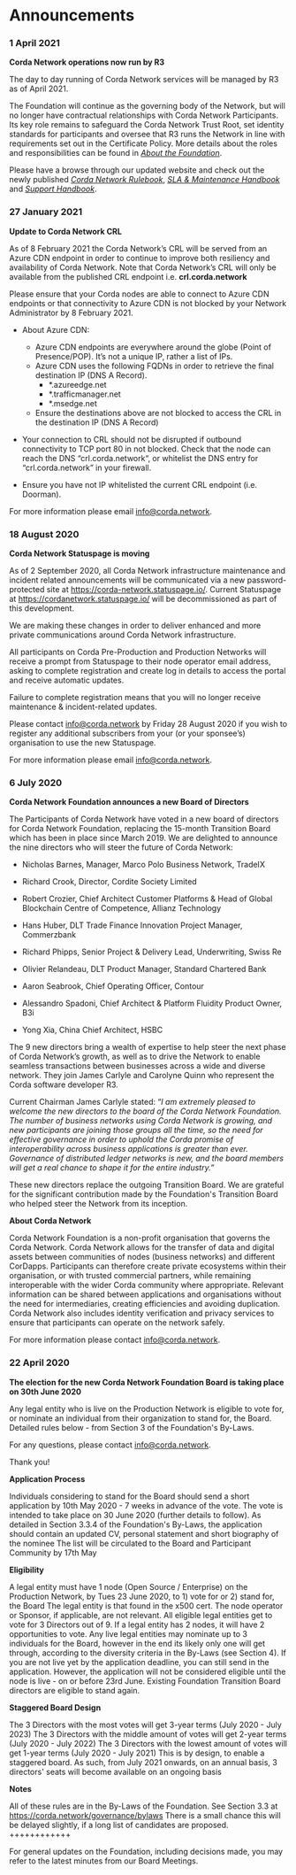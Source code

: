 # Announcements

### 1 April 2021

**Corda Network operations now run by R3** 

The day to day running of Corda Network services will be managed by R3 as of April 2021. 

The Foundation will continue as the governing body of the Network, but will no longer have contractual relationships with Corda Network Participants. Its key role remains to safeguard the Corda Network Trust Root, set identity standards for participants and oversee that R3 runs the Network in line with requirements set out in the Certificate Policy. More details about the roles and responsibilities can be found in [*About the Foundation*](https://corda.network/corda-network-foundation/about-the-foundation).

Please have a browse through our updated website and check out the newly published [*Corda Network Rulebook*](https://corda.network/corda-network-rulebook/introduction), [*SLA & Maintenance Handbook*](https://corda.network/trust-centre/sla-&-maintenance-handbook) and [*Support Handbook*](https://corda.network/support/corda-network-support-service-handbook).  


### 27 January 2021

**Update to Corda Network CRL** 


As of 8 February 2021 the Corda Network’s CRL will be served from an Azure CDN endpoint in order to continue to improve both resiliency and availability of Corda Network. Note that Corda Network’s CRL will only be available from the published CRL endpoint i.e. **crl.corda.network**

Please ensure that your Corda nodes are able to connect to Azure CDN endpoints or that connectivity to Azure CDN is not blocked by your Network Administrator by 8 February 2021.

- About Azure CDN:
  - Azure CDN endpoints are everywhere around the globe (Point of Presence/POP). It’s not a unique IP, rather a list of IPs.
  - Azure CDN uses the following FQDNs in order to retrieve the final destination IP (DNS A Record).
      - *.azureedge.net
      - *.trafficmanager.net
      - *.msedge.net
  - Ensure the destinations above are not blocked to access the CRL in the destination IP (DNS A Record)
  
- Your connection to CRL should not be disrupted if outbound connectivity to TCP port 80 in not blocked. Check that the node can reach the DNS “crl.corda.network“, or whitelist the DNS entry for “crl.corda.network” in your firewall.

- Ensure you have not IP whitelisted the current CRL endpoint (i.e. Doorman).
 

For more information please email info@corda.network.



### 18 August 2020

**Corda Network Statuspage is moving** 


As of 2 September 2020, all Corda Network infrastructure maintenance and incident related announcements will be communicated via a new password-protected site at https://corda-network.statuspage.io/. Current Statuspage at https://cordanetwork.statuspage.io/ will be decommissioned as part of this development. 

We are making these changes in order to deliver enhanced and more private communications around Corda Network infrastructure.

All participants on Corda Pre-Production and Production Networks will receive a prompt from Statuspage to their node operator email address, asking to complete registration and create log in details to access the portal and receive automatic updates.

Failure to complete registration means that you will no longer receive maintenance & incident-related updates.

Please contact info@corda.network by Friday 28 August 2020 if you wish to register any additional subscribers from your (or your sponsee’s) organisation to use the new Statuspage.

For more information please email info@corda.network.



### 6 July 2020

**Corda Network Foundation announces a new Board of Directors** 


The Participants of Corda Network have voted in a new board of directors for Corda Network Foundation, replacing the 15-month Transition Board which has been in place since March 2019. We are delighted to announce the nine directors who will steer the future of Corda Network:

- Nicholas Barnes, Manager, Marco Polo Business Network, TradeIX

- Richard Crook, Director, Cordite Society Limited 

- Robert Crozier, Chief Architect Customer Platforms & Head of Global Blockchain Centre of Competence, Allianz Technology

- Hans Huber, DLT Trade Finance Innovation Project Manager, Commerzbank

- Richard Phipps, Senior Project & Delivery Lead, Underwriting, Swiss Re

- Olivier Relandeau, DLT Product Manager, Standard Chartered Bank 

- Aaron Seabrook, Chief Operating Officer, Contour

- Alessandro Spadoni, Chief Architect & Platform Fluidity Product Owner, B3i

- Yong Xia, China Chief Architect, HSBC

The 9 new directors bring a wealth of expertise to help steer the next phase of Corda Network’s growth, as well as to drive the Network to enable seamless transactions between businesses across a wide and diverse network. They join James Carlyle and Carolyne Quinn who represent the Corda software developer R3.  

Current Chairman James Carlyle stated: “_I am extremely pleased to welcome the new directors to the board of the Corda Network Foundation. The number of business networks using Corda Network is growing, and new participants are joining those groups all the time, so the need for effective governance in order to uphold the Corda promise of interoperability across business applications is greater than ever. Governance of distributed ledger networks is new, and the board members will get a real chance to shape it for the entire industry.”_

These new directors replace the outgoing Transition Board. We are grateful for the significant contribution made by the Foundation's Transition Board who helped steer the Network from its inception.

**About Corda Network** 

Corda Network Foundation is a non-profit organisation that governs the Corda Network. Corda Network allows for the transfer of data and digital assets between communities of nodes (business networks) and different CorDapps. Participants can therefore create private ecosystems within their organisation, or with trusted commercial partners, while remaining interoperable with the wider Corda community where appropriate. Relevant information can be shared between applications and organisations  without the need for intermediaries, creating efficiencies and avoiding duplication. Corda Network also includes identity verification and privacy services to ensure that participants can operate on the network safely.

For more information please contact info@corda.network. 




### 22 April 2020
**The election for the new Corda Network Foundation Board is taking place on 30th June 2020**

Any legal entity who is live on the Production Network is eligible to vote for, or nominate an individual from their organization to stand for, the Board. Detailed rules below - from Section 3 of the Foundation's By-Laws.

For any questions, please contact info@corda.network.

Thank you!


**Application Process**

Individuals considering to stand for the Board should send a short application by 10th May 2020 - 7 weeks in advance of the vote. The vote is intended to take place on 30 June 2020 (further details to follow).
As detailed in Section 3.3.4 of the Foundation's By-Laws, the application should contain an updated CV, personal statement and short biography of the nominee
The list will be circulated to the Board and Participant Community by 17th May

**Eligibility**

A legal entity must have 1 node (Open Source / Enterprise) on the Production Network, by Tues 23 June 2020, to 1) vote for or 2) stand for, the Board
The legal entity is that found in the x500 cert. The node operator or Sponsor, if applicable, are not relevant.
All eligible legal entities get to vote for 3 Directors out of 9. If a legal entity has 2 nodes, it will have 2 opportunities to vote.
Any live legal entities may nominate up to 3 individuals for the Board, however in the end its likely only one will get through, according to the diversity criteria in the By-Laws (see Section 4).
If you are not live yet by the application deadline, you can still send in the application. However, the application will not be considered eligible until the node is live - on or before 23rd June.
Existing Foundation Transition Board directors are eligible to stand again.

**Staggered Board Design**

The 3 Directors with the most votes will get 3-year terms (July 2020 - July 2023)
The 3 Directors with the middle amount of votes will get 2-year terms (July 2020 - July 2022)
The 3 Directors with the lowest amount of votes will get 1-year terms (July 2020 - July 2021)
This is by design, to enable a staggered board. As such, from July 2021 onwards, on an annual basis, 3 directors' seats will become available on an ongoing basis

**Notes**

All of these rules are in the By-Laws of the Foundation. See Section 3.3 at https://corda.network/governance/bylaws
There is a small chance this will be delayed slightly, if a long list of candidates are proposed.
++++++++++++

For general updates on the Foundation, including decisions made, you may refer to the latest minutes from our Board Meetings.

 
